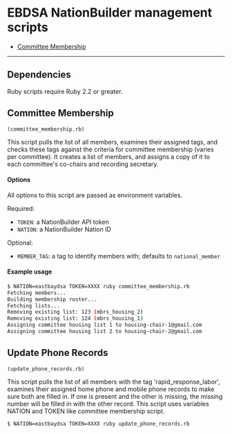 # EBDSA NationBuilder management scripts

- [Committee Membership](#committee-membership)

---

## Dependencies

Ruby scripts require Ruby 2.2 or greater.

## Committee Membership

`(committee_membership.rb)`

This script pulls the list of all members, examines their
assigned tags, and checks these tags against the criteria
for committee membership (varies per committee). It creates
a list of members, and assigns a copy of it to each committee's
co-chairs and recording secretary.

#### Options

All options to this script are passed as environment variables.

Required:

- `TOKEN`: a NationBuilder API token
- `NATION`: a NationBuilder Nation ID

Optional:

- `MEMBER_TAG`: a tag to identify members with; defaults
  to `national_member`

#### Example usage

```sh
$ NATION=eastbaydsa TOKEN=XXXX ruby committee_membership.rb
Fetching members...
Building membership roster...
Fetching lists...
Removing existing list: 123 (mbrs_housing_2)
Removing existing list: 124 (mbrs_housing_1)
Assigning committee housing list 1 to housing-chair-1@gmail.com
Assigning committee housing list 2 to housing-chair-2@gmail.com
```

## Update Phone Records

`(update_phone_records.rb)`

This script pulls the list of all members with the tag 'rapid_response_labor', examines their
assigned home phone and mobile phone records to make sure both are filled in. If one is present 
and the other is missing, the missing number will be filled in with the other record. This 
script uses variables NATION and TOKEN like committee membership script.

```sh
$ NATION=eastbaydsa TOKEN=XXXX ruby update_phone_records.rb
```
